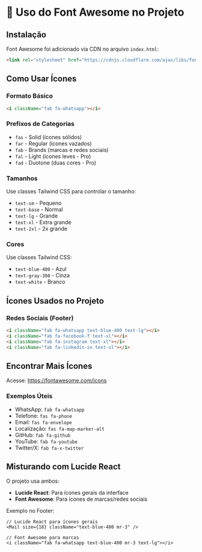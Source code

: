 # 🎨 Uso do Font Awesome no Projeto

## Instalação
Font Awesome foi adicionado via CDN no arquivo `index.html`:
```html
<link rel="stylesheet" href="https://cdnjs.cloudflare.com/ajax/libs/font-awesome/6.5.1/css/all.min.css">
```

## Como Usar Ícones

### Formato Básico
```html
<i className="fab fa-whatsapp"></i>
```

### Prefixos de Categorias
- `fas` - Solid (ícones sólidos)
- `far` - Regular (ícones vazados)
- `fab` - Brands (marcas e redes sociais)
- `fal` - Light (ícones leves - Pro)
- `fad` - Duotone (duas cores - Pro)

### Tamanhos
Use classes Tailwind CSS para controlar o tamanho:
- `text-sm` - Pequeno
- `text-base` - Normal
- `text-lg` - Grande
- `text-xl` - Extra grande
- `text-2xl` - 2x grande

### Cores
Use classes Tailwind CSS:
- `text-blue-400` - Azul
- `text-gray-300` - Cinza
- `text-white` - Branco

## Ícones Usados no Projeto

### Redes Sociais (Footer)
```html
<i className="fab fa-whatsapp text-blue-400 text-lg"></i>
<i className="fab fa-facebook-f text-xl"></i>
<i className="fab fa-instagram text-xl"></i>
<i className="fab fa-linkedin-in text-xl"></i>
```

## Encontrar Mais Ícones
Acesse: https://fontawesome.com/icons

### Exemplos Úteis
- WhatsApp: `fab fa-whatsapp`
- Telefone: `fas fa-phone`
- Email: `fas fa-envelope`
- Localização: `fas fa-map-marker-alt`
- GitHub: `fab fa-github`
- YouTube: `fab fa-youtube`
- Twitter/X: `fab fa-x-twitter`

## Misturando com Lucide React

O projeto usa ambos:
- **Lucide React**: Para ícones gerais da interface
- **Font Awesome**: Para ícones de marcas/redes sociais

Exemplo no Footer:
```tsx
// Lucide React para ícones gerais
<Mail size={18} className="text-blue-400 mr-3" />

// Font Awesome para marcas
<i className="fab fa-whatsapp text-blue-400 mr-3 text-lg"></i>
```
